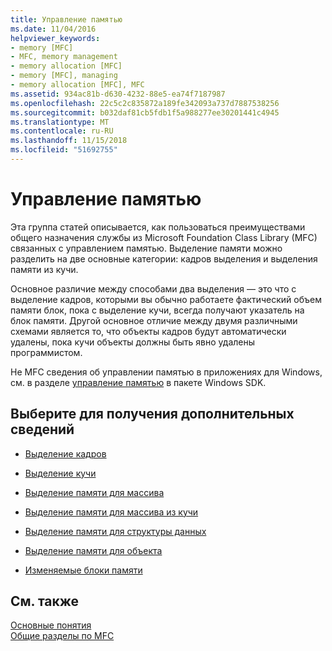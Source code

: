 ```yaml
---
title: Управление памятью
ms.date: 11/04/2016
helpviewer_keywords:
- memory [MFC]
- MFC, memory management
- memory allocation [MFC]
- memory [MFC], managing
- memory allocation [MFC], MFC
ms.assetid: 934ac81b-d630-4232-88e5-ea74f7187987
ms.openlocfilehash: 22c5c2c835872a189fe342093a737d7887538256
ms.sourcegitcommit: b032daf81cb5fdb1f5a988277ee30201441c4945
ms.translationtype: MT
ms.contentlocale: ru-RU
ms.lasthandoff: 11/15/2018
ms.locfileid: "51692755"
---
```

# <a name="memory-management"></a>Управление памятью

Эта группа статей описывается, как пользоваться преимуществами общего назначения службы из Microsoft Foundation Class Library (MFC) связанных с управлением памятью. Выделение памяти можно разделить на две основные категории: кадров выделения и выделения памяти из кучи.

Основное различие между способами два выделения — это что с выделение кадров, которыми вы обычно работаете фактический объем памяти блок, пока с выделение кучи, всегда получают указатель на блок памяти. Другой основное отличие между двумя различными схемами является то, что объекты кадров будут автоматически удалены, пока кучи объекты должны быть явно удалены программистом.

Не MFC сведения об управлении памятью в приложениях для Windows, см. в разделе [управление памятью](/windows/desktop/memory/memory-management) в пакете Windows SDK.

## <a name="what-do-you-want-to-know-more-about"></a>Выберите для получения дополнительных сведений

- [Выделение кадров](../mfc/memory-management-frame-allocation.md)

- [Выделение кучи](../mfc/memory-management-heap-allocation.md)

- [Выделение памяти для массива](../mfc/memory-management-examples.md)

- [Выделение памяти для массива из кучи](../mfc/memory-management-examples.md)

- [Выделение памяти для структуры данных](../mfc/memory-management-examples.md)

- [Выделение памяти для объекта](../mfc/memory-management-examples.md)

- [Изменяемые блоки памяти](../mfc/memory-management-resizable-memory-blocks.md)

## <a name="see-also"></a>См. также

[Основные понятия](../mfc/mfc-concepts.md)<br/>
[Общие разделы по MFC](../mfc/general-mfc-topics.md)

